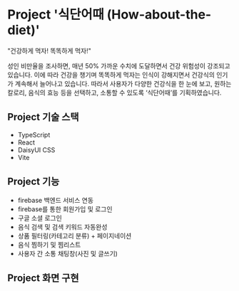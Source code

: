 # Project '식단어때 (How-about-the-diet)'
"건강하게 먹자! 똑똑하게 먹자!"

성인 비만율을 조사하면, 매년 50% 가까운 수치에 도달하면서 건강 위험성이 강조되고 있습니다. 
이에 따라 건강을 챙기며 똑똑하게 먹자는 인식이 강해지면서 건강식의 인기가 계속해서 늘어나고 있습니다. 
따라서 사용자가 다양한 건강식을 한 눈에 보고, 원하는 칼로리, 음식의 효능 등을 선택하고, 소통할 수 있도록 ‘식단어때’를 기획하였습니다. 


## Project 기술 스택

- TypeScript
- React
- DaisyUI CSS
- Vite


## Project 기능

- firebase 백엔드 서비스 연동
- firebase를 통한 회원가입 및 로그인
- 구글 소셜 로그인
- 음식 검색 및 검색 키워드 자동완성
- 상품 필터링(카테고리 분류) + 페이지네이션
- 음식 찜하기 및 찜리스트
- 사용자 간 소통 채팅창(사진 및 글쓰기)


## Project 화면 구현

